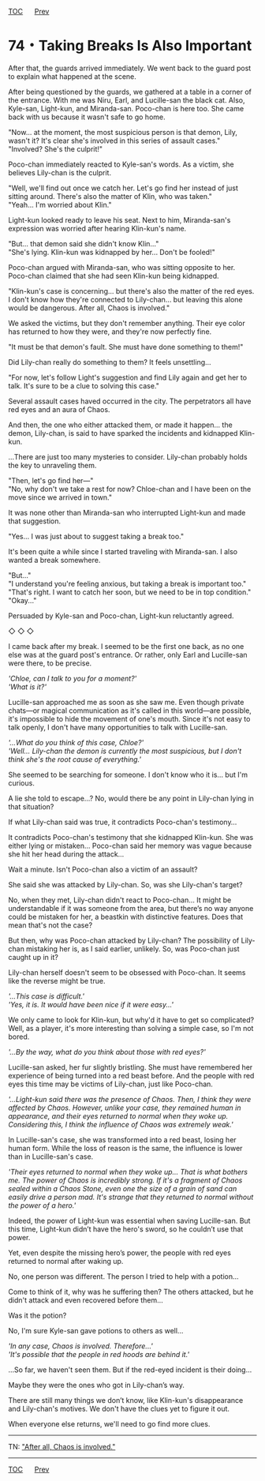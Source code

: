 [TOC](../readme.md)&nbsp;&nbsp;&nbsp;&nbsp;&nbsp;&nbsp;[Prev](Section0073.md)&nbsp;&nbsp;&nbsp;&nbsp;&nbsp;&nbsp;



# 74・Taking Breaks Is Also Important

After that, the guards arrived immediately. We went back to the guard
post to explain what happened at the scene.  
  
After being questioned by the guards, we gathered at a table in a corner
of the entrance. With me was Niru, Earl, and Lucille-san the black cat.
Also, Kyle-san, Light-kun, and Miranda-san. Poco-chan is here too. She
came back with us because it wasn't safe to go home.  
  
"Now... at the moment, the most suspicious person is that demon, Lily,
wasn't it? It's clear she's involved in this series of assault cases."  
"Involved? She's the culprit!"  
  
Poco-chan immediately reacted to Kyle-san's words. As a victim, she
believes Lily-chan is the culprit.  
  
"Well, we'll find out once we catch her. Let's go find her instead of
just sitting around. There's also the matter of Klin, who was taken."  
"Yeah... I'm worried about Klin."  
  
Light-kun looked ready to leave his seat. Next to him, Miranda-san's
expression was worried after hearing Klin-kun's name.  
  
"But... that demon said she didn't know Klin..."  
"She's lying. Klin-kun was kidnapped by her... Don't be fooled!"  
  
Poco-chan argued with Miranda-san, who was sitting opposite to her.
Poco-chan claimed that she had seen Klin-kun being kidnapped.  
  
"Klin-kun's case is concerning... but there's also the matter of the red
eyes. I don't know how they're connected to Lily-chan... but leaving
this alone would be dangerous. After all, Chaos is involved."  
  
We asked the victims, but they don't remember anything. Their eye color
has returned to how they were, and they're now perfectly fine.  
  
"It must be that demon's fault. She must have done something to them!"  
  
Did Lily-chan really do something to them? It feels unsettling...  
  
"For now, let's follow Light's suggestion and find Lily again and get
her to talk. It's sure to be a clue to solving this case."  
  
Several assault cases haved occurred in the city. The perpetrators all
have red eyes and an aura of Chaos.  
  
And then, the one who either attacked them, or made it happen... the
demon, Lily-chan, is said to have sparked the incidents and kidnapped
Klin-kun.  
  
...There are just too many mysteries to consider. Lily-chan probably
holds the key to unraveling them.  
  
"Then, let's go find her—"  
"No, why don't we take a rest for now? Chloe-chan and I have been on the
move since we arrived in town."  
  
It was none other than Miranda-san who interrupted Light-kun and made
that suggestion.  
  
"Yes... I was just about to suggest taking a break too."  
  
It's been quite a while since I started traveling with Miranda-san. I
also wanted a break somewhere.  
  
"But..."  
"I understand you're feeling anxious, but taking a break is important
too."  
"That's right. I want to catch her soon, but we need to be in top
condition."  
"Okay..."  
  
Persuaded by Kyle-san and Poco-chan, Light-kun reluctantly agreed.  
  
  
◇ ◇ ◇  
  
  
I came back after my break. I seemed to be the first one back, as no one
else was at the guard post's entrance. Or rather, only Earl and
Lucille-san were there, to be precise.  
  
*'Chloe, can I talk to you for a moment?'*  
*'What is it?'*  
  
Lucille-san approached me as soon as she saw me. Even though private
chats—or magical communication as it's called in this world—are
possible, it's impossible to hide the movement of one's mouth. Since
it's not easy to talk openly, I don't have many opportunities to talk
with Lucille-san.  
  
*'…What do you think of this case, Chloe?'*  
*'Well… Lily-chan the demon is currently the most suspicious, but I
don't think she's the root cause of everything.'*  
  
She seemed to be searching for someone. I don't know who it is… but I'm
curious.  
  
A lie she told to escape...? No, would there be any point in Lily-chan
lying in that situation?  
  
If what Lily-chan said was true, it contradicts Poco-chan's testimony…  
  
It contradicts Poco-chan's testimony that she kidnapped Klin-kun. She
was either lying or mistaken… Poco-chan said her memory was vague
because she hit her head during the attack…  
  
Wait a minute. Isn't Poco-chan also a victim of an assault?  
  
She said she was attacked by Lily-chan. So, was she Lily-chan's
target?  
  
No, when they met, Lily-chan didn't react to Poco-chan… It might be
understandable if it was someone from the area, but there’s no way
anyone could be mistaken for her, a beastkin with distinctive features.
Does that mean that's not the case?  
  
But then, why was Poco-chan attacked by Lily-chan? The possibility of
Lily-chan mistaking her is, as I said earlier, unlikely. So, was
Poco-chan just caught up in it?  
  
Lily-chan herself doesn't seem to be obsessed with Poco-chan. It seems
like the reverse might be true.  
  
*'…This case is difficult.'*  
*'Yes, it is. It would have been nice if it were easy...'*  
  
We only came to look for Klin-kun, but why'd it have to get so
complicated? Well, as a player, it's more interesting than solving a
simple case, so I'm not bored.  
  
*'…By the way, what do you think about those with red eyes?'*  
  
Lucille-san asked, her fur slightly bristling. She must have remembered
her experience of being turned into a red beast before. And the people
with red eyes this time may be victims of Lily-chan, just like
Poco-chan.  
  
*'…Light-kun said there was the presence of Chaos. Then, I think they
were affected by Chaos. However, unlike your case, they remained human
in appearance, and their eyes returned to normal when they woke up.
Considering this, I think the influence of Chaos was extremely weak.'*  
  
In Lucille-san's case, she was transformed into a red beast, losing her
human form. While the loss of reason is the same, the influence is lower
than in Lucille-san's case.  
  
*'Their eyes returned to normal when they woke up… That is what bothers
me. The power of Chaos is incredibly strong. If it's a fragment of Chaos
sealed within a Chaos Stone, even one the size of a grain of sand can
easily drive a person mad. It's strange that they returned to normal
without the power of a hero.'*  
  
Indeed, the power of Light-kun was essential when saving Lucille-san.
But this time, Light-kun didn’t have the hero's sword, so he couldn’t
use that power.  
  
Yet, even despite the missing hero’s power, the people with red eyes
returned to normal after waking up.  
  
No, one person was different. The person I tried to help with a
potion…  
  
Come to think of it, why was he suffering then? The others attacked, but
he didn't attack and even recovered before them…  
  
Was it the potion?  
  
No, I'm sure Kyle-san gave potions to others as well…  
  
*'In any case, Chaos is involved. Therefore...'*  
*'It's possible that the people in red hoods are behind it.'*  
  
…So far, we haven't seen them. But if the red-eyed incident is their
doing…  
  
Maybe they were the ones who got in Lily-chan’s way.  
  
There are still many things we don’t know, like Klin-kun's disappearance
and Lily-chan's motives. We don't have the clues yet to figure it out.  
  
When everyone else returns, we'll need to go find more clues.  
  
  
  

------------------------------------------------------------------------

  
TN: ["After all, Chaos is
involved."](https://youtu.be/mZavtHhk508?si=xIoCAlD-Cb_q0XXe)  


---
[TOC](../readme.md)&nbsp;&nbsp;&nbsp;&nbsp;&nbsp;&nbsp;[Prev](Section0073.md)&nbsp;&nbsp;&nbsp;&nbsp;&nbsp;&nbsp;

